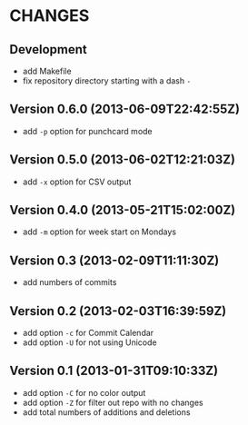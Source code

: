 CHANGES
=======

## Development

* add Makefile
* fix repository directory starting with a dash `-`

## Version 0.6.0 (2013-06-09T22:42:55Z)

* add `-p` option for punchcard mode

## Version 0.5.0 (2013-06-02T12:21:03Z)

* add `-x` option for CSV output

## Version 0.4.0 (2013-05-21T15:02:00Z)

* add `-m` option for week start on Mondays

## Version 0.3 (2013-02-09T11:11:30Z)

* add numbers of commits

## Version 0.2 (2013-02-03T16:39:59Z)

* add option `-c` for Commit Calendar
* add option `-U` for not using Unicode

## Version 0.1 (2013-01-31T09:10:33Z)

* add option `-C` for no color output
* add option `-Z` for filter out repo with no changes
* add total numbers of additions and deletions
